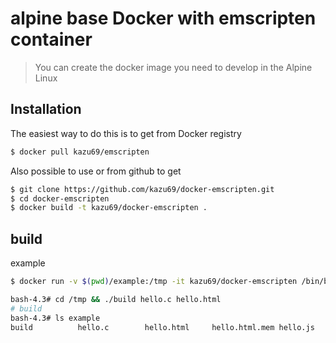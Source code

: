 alpine base Docker with emscripten container
====================

> You can create the docker image you need to develop in the Alpine Linux

Installation
-----

The easiest way to do this is to get from Docker registry

```sh
$ docker pull kazu69/emscripten
```

Also possible to use or from github to get

```sh
$ git clone https://github.com/kazu69/docker-emscripten.git
$ cd docker-emscripten
$ docker build -t kazu69/docker-emscripten .
```

build
----

example

```sh
$ docker run -v $(pwd)/example:/tmp -it kazu69/docker-emscripten /bin/bash

bash-4.3# cd /tmp && ./build hello.c hello.html
# build
bash-4.3# ls example
build          hello.c        hello.html     hello.html.mem hello.js
```
